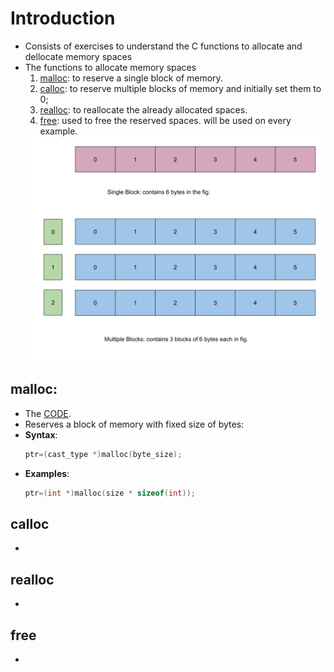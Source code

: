 # Introduction
- Consists of exercises to understand the C functions to allocate and dellocate memory spaces
- The functions to allocate memory spaces
    1. [malloc](#malloc): to reserve a single block of memory.
    2. [calloc](#calloc): to reserve multiple blocks of memory and initially set them to 0;
    3. [realloc](#realloc): to reallocate the already allocated spaces.
    4. [free](#free): used to free the reserved spaces. will be used on every example.
    <img src="./Resources/mallocvscalloc.svg" alt="drawing" width="500"/>

## malloc:
- The [CODE](../Preliminary_Practices/memory_alloc.c).
- Reserves a block of memory with fixed size of bytes:
- **Syntax**: 
    ```c
    ptr=(cast_type *)malloc(byte_size);
    ```
- **Examples**:
    ```c
    ptr=(int *)malloc(size * sizeof(int));
    ```

## calloc
-

## realloc
-

## free
-